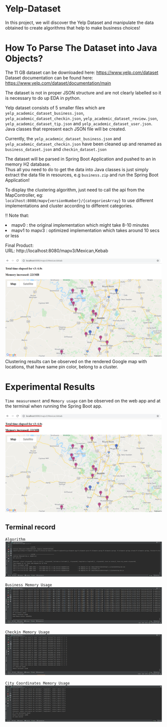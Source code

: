 # Yelp-Dataset

In this project, we will discover the Yelp Dataset and manipulate the data obtained to create algorithms that help to make business choices!

<h1>How To Parse The Dataset into Java Objects?</h1>

The 11 GB dataset can be downloaded here: https://www.yelp.com/dataset <br/>
Dataset documentation can be found here: https://www.yelp.com/dataset/documentation/main <br/>

The dataset is not in proper JSON structure and are not clearly labelled so it is necessary to do up EDA in python.

Yelp dataset consists of 5 smaller files which are `yelp_academic_dataset_business.json`, `yelp_academic_dataset_checkin.json`, `yelp_academic_dataset_review.json`, `yelp_academic_dataset_tip.json` and `yelp_academic_dataset_user.json`. Java classes that represent each JSON file will be created.

Currently, the `yelp_academic_dataset_business.json` and `yelp_academic_dataset_checkin.json` have been cleaned up and renamed as `business_dataset.json` and `checkin_dataset.json` </br>

The dataset will be parsed in Spring Boot Application and pushed to an in memory H2 database.</br>
Thus all you need to do to get the data into Java classes is just simply extract the data file in resources, e.g `business.zip` and run the Spring Boot Application!

To display the clustering algorithm, just need to call the api from the MapController, eg: </br> 
    `localhost:8080/mapv{versionNumber}/{categoriesArray}` to use different implementations and cluster according to different categories.

!! Note that: </br>
<li> mapv0 : the original implementation which might take 8-10 minutes
<li> mapv1 to mapv3 : optimized implementation which takes around 10 secs or less 
    
Final Product: </br>
URL: http://localhost:8080/mapv3/Mexican,Kebab </br>
</br>
![alt text](https://github.com/Dev317/Yelp-Dataset/blob/optimize-draft/map.PNG)
Clustering results can be observed on the rendered Google map with locations, that have same pin color, belong to a cluster. </br>

<h1>Experimental Results</h1>

`Time measurement` and `Memory usage` can be observed on the web app and at the terminal when running the Spring Boot app. </br>
</br>
![alt text](https://github.com/Dev317/Yelp-Dataset/blob/optimize-draft/Webapp%20experimental%20result.jpg)
</br>

<h2>Terminal record</h2>

`Algorithm` 
![alt text](https://github.com/Dev317/Yelp-Dataset/blob/optimize-draft/Algorithm%20Time%20and%20Memory%20Usage%20Capture.png) </br>

`Business Memory Usage`
![alt text](https://github.com/Dev317/Yelp-Dataset/blob/optimize-draft/Business%20Memory%20Usage%20Capture.png) </br>

`Checkin Memory Usage`
![alt text](https://github.com/Dev317/Yelp-Dataset/blob/optimize-draft/Checkin%20Memory%20Usage%20Capture.png) </br>

`City Coordinates Memory Usage`
![alt text](https://github.com/Dev317/Yelp-Dataset/blob/optimize-draft/CityCoords%20Memory%20Usage%20Capture.png) </br>
